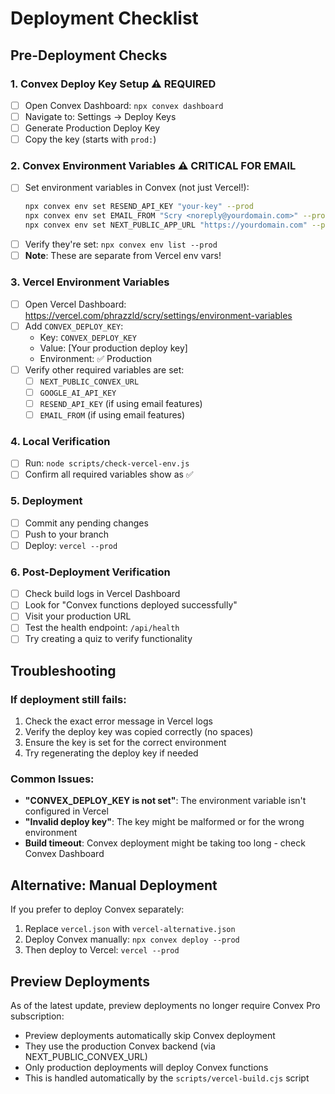 # Deployment Checklist

## Pre-Deployment Checks

### 1. Convex Deploy Key Setup ⚠️ REQUIRED
- [ ] Open Convex Dashboard: `npx convex dashboard`
- [ ] Navigate to: Settings → Deploy Keys
- [ ] Generate Production Deploy Key
- [ ] Copy the key (starts with `prod:`)

### 2. Convex Environment Variables ⚠️ CRITICAL FOR EMAIL
- [ ] Set environment variables in Convex (not just Vercel!):
  ```bash
  npx convex env set RESEND_API_KEY "your-key" --prod
  npx convex env set EMAIL_FROM "Scry <noreply@yourdomain.com>" --prod
  npx convex env set NEXT_PUBLIC_APP_URL "https://yourdomain.com" --prod
  ```
- [ ] Verify they're set: `npx convex env list --prod`
- [ ] **Note**: These are separate from Vercel env vars!

### 3. Vercel Environment Variables
- [ ] Open Vercel Dashboard: https://vercel.com/phrazzld/scry/settings/environment-variables
- [ ] Add `CONVEX_DEPLOY_KEY`:
  - Key: `CONVEX_DEPLOY_KEY`
  - Value: [Your production deploy key]
  - Environment: ✅ Production
- [ ] Verify other required variables are set:
  - [ ] `NEXT_PUBLIC_CONVEX_URL`
  - [ ] `GOOGLE_AI_API_KEY`
  - [ ] `RESEND_API_KEY` (if using email features)
  - [ ] `EMAIL_FROM` (if using email features)

### 4. Local Verification
- [ ] Run: `node scripts/check-vercel-env.js`
- [ ] Confirm all required variables show as ✅

### 5. Deployment
- [ ] Commit any pending changes
- [ ] Push to your branch
- [ ] Deploy: `vercel --prod`

### 6. Post-Deployment Verification
- [ ] Check build logs in Vercel Dashboard
- [ ] Look for "Convex functions deployed successfully"
- [ ] Visit your production URL
- [ ] Test the health endpoint: `/api/health`
- [ ] Try creating a quiz to verify functionality

## Troubleshooting

### If deployment still fails:
1. Check the exact error message in Vercel logs
2. Verify the deploy key was copied correctly (no spaces)
3. Ensure the key is set for the correct environment
4. Try regenerating the deploy key if needed

### Common Issues:
- **"CONVEX_DEPLOY_KEY is not set"**: The environment variable isn't configured in Vercel
- **"Invalid deploy key"**: The key might be malformed or for the wrong environment
- **Build timeout**: Convex deployment might be taking too long - check Convex Dashboard

## Alternative: Manual Deployment

If you prefer to deploy Convex separately:
1. Replace `vercel.json` with `vercel-alternative.json`
2. Deploy Convex manually: `npx convex deploy --prod`
3. Then deploy to Vercel: `vercel --prod`

## Preview Deployments

As of the latest update, preview deployments no longer require Convex Pro subscription:
- Preview deployments automatically skip Convex deployment
- They use the production Convex backend (via NEXT_PUBLIC_CONVEX_URL)
- Only production deployments will deploy Convex functions
- This is handled automatically by the `scripts/vercel-build.cjs` script